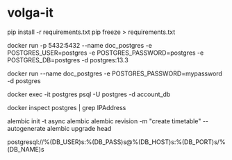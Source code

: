 # volga-it

pip install -r requirements.txt
pip freeze > requirements.txt




docker run -p 5432:5432 --name doc_postgres -e POSTGRES_USER=postgres -e POSTGRES_PASSWORD=postgres -e POSTGRES_DB=postgres -d postgres:13.3






docker run --name doc_postgres -e POSTGRES_PASSWORD=mypassword -d postgres



docker exec -it postgres psql -U postgres -d account_db

    
docker inspect postgres | grep IPAddress



alembic init -t async alembic
alembic revision -m "create timetable" --autogenerate
alembic upgrade head



postgresql://%(DB_USER)s:%(DB_PASS)s@%(DB_HOST)s:%(DB_PORT)s/%(DB_NAME)s

